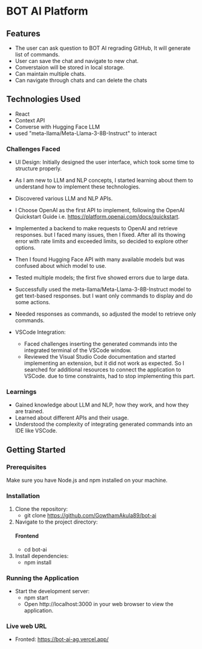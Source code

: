 # BOT AI Platform
## Features
- The user can ask question to BOT AI regrading GitHub, It will generate list of commands. 
- User can save the chat and navigate to new chat.
- Converstaion will be stored in local storage.
- Can maintain multiple chats.
- Can navigate through chats and can delete the chats

## Technologies Used

- React
- Context API
- Converse with Hugging Face LLM
- used "meta-llama/Meta-Llama-3-8B-Instruct" to interact

### Challenges Faced

- UI Design: Initially designed the user interface, which took some time to structure properly.
- As I am new to LLM and NLP concepts, I started learning about them to understand how to implement these technologies.
- Discovered various LLM and NLP APIs.
- I Choose OpenAI as the first API to implement, following the OpenAI Quickstart Guide i.e. https://platform.openai.com/docs/quickstart.
- Implemented a backend to make requests to OpenAI and retrieve responses. but I faced many issues, then I fixed. After all its thowing error with rate limits and exceeded limits, so decided to explore other options.
- Then I found Hugging Face API with many available models but was confused about which model to use.
- Tested multiple models; the first five showed errors due to large data.
- Successfully used the meta-llama/Meta-Llama-3-8B-Instruct model to get text-based responses. but I want only commands to display and do some actions.
- Needed responses as commands, so adjusted the model to retrieve only commands.

- VSCode Integration:
    - Faced challenges inserting the generated commands into the integrated terminal of the VSCode window.
    - Reviewed the Visual Studio Code documentation and started implementing an extension, but it did not work as expected. So I searched for additional resources to connect the application to VSCode. due to time constraints, had to stop implementing this part.

### Learnings

- Gained knowledge about LLM and NLP, how they work, and how they are trained.
- Learned about different APIs and their usage.
- Understood the complexity of integrating generated commands into an IDE like VSCode.

## Getting Started

### Prerequisites

Make sure you have Node.js and npm installed on your machine.

### Installation

1. Clone the repository:
   - git clone https://github.com/GowthamAkula89/bot-ai
2. Navigate to the project directory:
    #### Frontend
    - cd bot-ai
3. Install dependencies:
    - npm install
### Running the Application
- Start the development server:
    - npm start
    - Open http://localhost:3000 in your web browser to view the application.


### Live web URL
- Fronted: https://bot-ai-ag.vercel.app/
